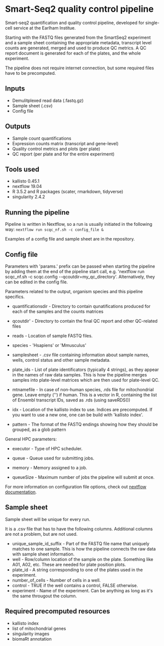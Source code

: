 # Smart-Seq2 quality control pipeline

Smart-seq2 quantification and quality control pipeline, developed for single-cell service at the Earlham Institue.

Starting with the FASTQ files generated from the SmartSeq2 experiment and a sample sheet containing the appropriate metadata, transcript level counts are generated, merged and used to produce QC metrics.
A QC report document is generated for each of the plates, and the whole experiment.

The pipeline does not require internet connection, but some required files have to be precomputed.

## Inputs

* Demulitplexed read data (.fastq.gz)
* Sample sheet (.csv)
* Config file

## Outputs

* Sample count quantifications
* Expression counts matrix (transcript and gene-level)
* Quality control metrics and plots (per plate)
* QC report (per plate and for the entire experiment)


## Tools used

* kallisto 0.45.1
* nextflow 19.04
* R 3.5.2 and R packages (scater, rmarkdown, tidyverse)
* singularity 2.4.2


## Running the pipeline

Pipeline is written in Nextflow, so a run is usually initiated in the following way:
`nextflow run scqc_nf.sh -c config_file &`

Examples of a config file and sample sheet are in the repository.

## Config file

Parameters with 'params.' prefix can be passed when starting the pipeline by adding them at the end of the pipeline start call, e.g.
'nextflow run scqc_nf.sh -c scqc.config --qcoutdir=my_qc_directory'. Alternatively, they can be edited in the config file.

Parameters related to the output, organism species and this pipeline specifics.

* quantificationsdir - Directory to contain qunatifications produced for each of the samples and the counts matrices
* qcoutdir' - Directory to contain the final QC report and other QC-related files
* reads -  Location of sample FASTQ files.
* species - 'Hsapiens' or 'Mmusculus'
* samplesheet - .csv file containing information about sample names, wells, control status and other sample metadata.
* plate_ids - List of plate identificators (typically 4 strings), as they appear in the names of raw data samples. This is how the pipeline merges
    samples into plate-level matrices which are then used for plate-level QC.
* mtnamefile - In case of non-human species, .rds file for mitochondrial gene. Leave empty ('') if human.
    This is a vector in R, containing the list of Ensembl transcript IDs, saved as .rds (using saveRDS())

* idx - Location of the kallisto index to use. Indices are precomputed. If you want to use a new one, one can be build with 'kallisto index'.
* pattern - The format of the FASTQ endings showing how they should be grouped, as a glob pattern

General HPC parameters:

* executor - Type of HPC scheduler.

* queue - Queue used for submitting jobs.

* memory - Memory assigned to a job.

* queueSize - Maximum number of jobs the pipeline will submit at once.

For more information on configuration file options, check out [nextflow documentation](https://www.nextflow.io/docs/latest/config.html).


## Sample sheet

Sample sheet will be unique for every run.

It is a .csv file that has to have the following columns. Additional columns are not a problem, but are not used.

* unique_sample_id_suffix - Part of the FASTQ file name that uniquely matches to one sample. This is how the pipeline connects the raw data with sample sheet information.
* well - Row/column location of the sample on the plate. Something like A01, A02, etc. These are needed for plate position plots.
* plate_id - A string corresponding to one of the plates used in the experiment.
* number_of_cells - Number of cells in a well.
* control - TRUE if the well contains a control, FALSE otherwise.
* experiment - Name of the experiment. Can be anything as long as it's the same througout the column.

## Required precomputed resources

* kallisto index
* list of mitochondrial genes
* singularity images
* biomaRt annotation

